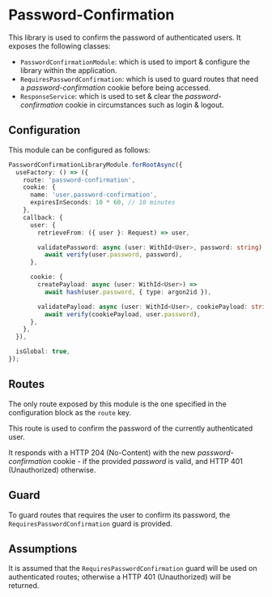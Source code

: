 # Password-Confirmation

This library is used to confirm the password of authenticated users. It exposes the following classes:

- `PasswordConfirmationModule`: which is used to import & configure the library within the application.
- `RequiresPasswordConfirmation`: which is used to guard routes that need a _password-confirmation_ cookie before being accessed.
- `ResponseService`: which is used to set & clear the _password-confirmation_ cookie in circumstances such as login & logout.

## Configuration

This module can be configured as follows:

```ts
PasswordConfirmationLibraryModule.forRootAsync({
  useFactory: () => ({
    route: 'password-confirmation',
    cookie: {
      name: 'user.password-confirmation',
      expiresInSeconds: 10 * 60, // 10 minutes
    },
    callback: {
      user: {
        retrieveFrom: ({ user }: Request) => user,

        validatePassword: async (user: WithId<User>, password: string) =>
          await verify(user.password, password),
      },

      cookie: {
        createPayload: async (user: WithId<User>) =>
          await hash(user.password, { type: argon2id }),

        validatePayload: async (user: WithId<User>, cookiePayload: string) =>
          await verify(cookiePayload, user.password),
      },
    },
  }),

  isGlobal: true,
});
```

## Routes

The only route exposed by this module is the one specified in the configuration block as the `route` key.

This route is used to confirm the password of the currently authenticated user.

It responds with a HTTP 204 (No-Content) with the new _password-confirmation_ cookie - if the provided _password_ is valid, and HTTP 401 (Unauthorized) otherwise.

## Guard

To guard routes that requires the user to confirm its password, the `RequiresPasswordConfirmation` guard is provided.

## Assumptions

It is assumed that the `RequiresPasswordConfirmation` guard will be used on authenticated routes; otherwise a HTTP 401 (Unauthorized) will be returned.

